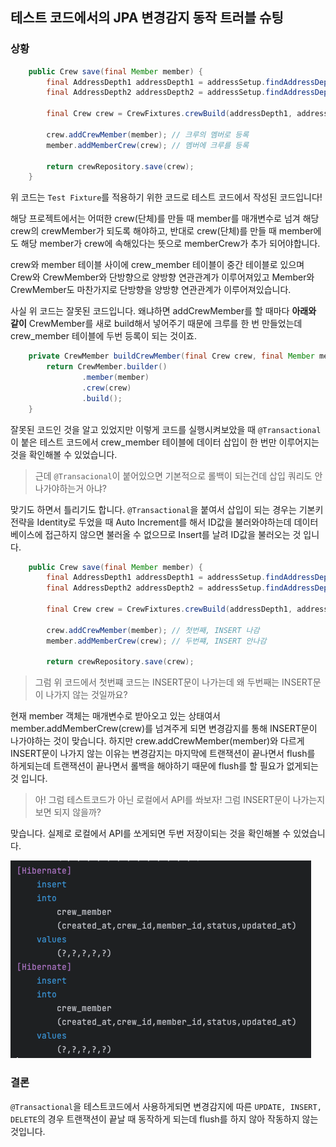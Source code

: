 ## 테스트 코드에서의 JPA 변경감지 동작 트러블 슈팅

### 상황
``` java  
    public Crew save(final Member member) {
        final AddressDepth1 addressDepth1 = addressSetup.findAddressDepth1("서울시");
        final AddressDepth2 addressDepth2 = addressSetup.findAddressDepth2("영등포구");

        final Crew crew = CrewFixtures.crewBuild(addressDepth1, addressDepth2, member);

        crew.addCrewMember(member); // 크루의 멤버로 등록
        member.addMemberCrew(crew); // 멤버에 크루를 등록

        return crewRepository.save(crew);
    }

```
위 코드는 `Test Fixture`를 적용하기 위한 코드로 테스트 코드에서 작성된 코드입니다!

해당 프로젝트에서는 어떠한 crew(단체)를 만들 때 member를 매개변수로 넘겨 해당 crew의 crewMember가 되도록 해야하고, 반대로 crew(단체)를 만들 때 member에도 해당 member가 crew에 속해있다는 뜻으로 memberCrew가 추가 되어야합니다.

crew와 member 테이블 사이에 crew_member 테이블이 중간 테이블로 있으며 Crew와 CrewMember와 단방향으로 양방향 연관관계가 이루어져있고 Member와 CrewMember도 마찬가지로 단방향을 양방향 연관관계가 이루어져있습니다.

사실 위 코드는 잘못된 코드입니다. 왜냐하면 addCrewMember를 할 때마다 **아래와 같이** CrewMember를 새로 build해서 넣어주기 때문에
크루를 한 번 만들었는데 crew_member 테이블에 두번 등록이 되는 것이죠.

``` java
    private CrewMember buildCrewMember(final Crew crew, final Member member) {
        return CrewMember.builder()
                .member(member)
                .crew(crew)
                .build();
    }
```

잘못된 코드인 것을 알고 있었지만 이렇게 코드를 실행시켜보았을 때 `@Transactional` 이 붙은 테스트 코드에서 crew_member 테이블에 데이터 삽입이 한 번만 이루어지는 것을 확인해볼 수 있었습니다.

> 근데 `@Transacional`이 붙어있으면 기본적으로 롤백이 되는건데 삽입 쿼리도 안나가야하는거 아냐?
>

맞기도 하면서 틀리기도 합니다. `@Transactional`을 붙여서 삽입이 되는 경우는 기본키 전략을 Identity로 두었을 때 Auto Increment를 해서 ID값을 불러와야하는데 데이터베이스에 접근하지 않으면 불러올 수 없으므로 Insert를 날려 ID값을 불러오는 것 입니다. 

``` java
    public Crew save(final Member member) {
        final AddressDepth1 addressDepth1 = addressSetup.findAddressDepth1("서울시");
        final AddressDepth2 addressDepth2 = addressSetup.findAddressDepth2("영등포구");

        final Crew crew = CrewFixtures.crewBuild(addressDepth1, addressDepth2, member);

        crew.addCrewMember(member); // 첫번째, INSERT 나감
        member.addMemberCrew(crew); // 두번쨰, INSERT 안나감

        return crewRepository.save(crew);
```

> 그럼 위 코드에서 첫번쨰 코드는 INSERT문이 나가는데 왜 두번째는 INSERT문이 나가지 않는 것일까요?
>
현재 member 객체는 매개변수로 받아오고 있는 상태여서 member.addMemberCrew(crew)를 넘겨주게 되면 변경감지를 통해 INSERT문이 나가야하는 것이 맞습니다. 하지만 crew.addCrewMember(member)와 다르게 INSERT문이 나가지 않는 이유는 변경감지는 마지막에 트랜잭션이 끝나면서 flush를 하게되는데 트랜잭션이 끝나면서 롤백을 해야하기 때문에 flush를 할 필요가 없게되는 것 입니다.

> 아! 그럼 테스트코드가 아닌 로컬에서 API를 쏴보자! 그럼 INSERT문이 나가는지 보면 되지 않을까?
>

맞습니다. 실제로 로컬에서 API를 쏘게되면 두번 저장이되는 것을 확인해볼 수 있었습니다. 

![트랜잭셔널](image/test_transactional.png)

### 결론
`@Transactional`을 테스트코드에서 사용하게되면 변경감지에 따른 `UPDATE, INSERT, DELETE`의 경우 트랜잭션이 끝날 때 동작하게 되는데 flush를 하지 않아 작동하지 않는 것입니다.